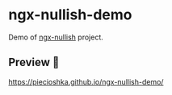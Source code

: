 # ngx-nullish-demo

Demo of [ngx-nullish](https://github.com/piecioshka/ngx-nullish) project.

## Preview 🚀

<https://piecioshka.github.io/ngx-nullish-demo/>
